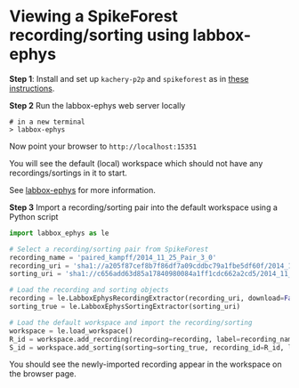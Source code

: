 # Viewing a SpikeForest recording/sorting using labbox-ephys

**Step 1**: Install and set up `kachery-p2p` and `spikeforest` as in [these instructions](./download-spikeforest-data.md).

**Step 2** Run the labbox-ephys web server locally

```
# in a new terminal
> labbox-ephys
```

Now point your browser to `http://localhost:15351`

You will see the default (local) workspace which should not have any recordings/sortings in it to start.

See [labbox-ephys](https://github.com/flatironinstitute/labbox-ephys) for more information.

**Step 3** Import a recording/sorting pair into the default workspace using a Python script

```python
import labbox_ephys as le

# Select a recording/sorting pair from SpikeForest
recording_name = 'paired_kampff/2014_11_25_Pair_3_0'
recording_uri = 'sha1://a205f87cef8b7f86df7a09cddbc79a1fbe5df60f/2014_11_25_Pair_3_0.json'
sorting_uri = 'sha1://c656add63d85a17840980084a1ff1cdc662a2cd5/2014_11_25_Pair_3_0.firings_true.json'

# Load the recording and sorting objects
recording = le.LabboxEphysRecordingExtractor(recording_uri, download=False)
sorting_true = le.LabboxEphysSortingExtractor(sorting_uri)

# Load the default workspace and import the recording/sorting
workspace = le.load_workspace()
R_id = workspace.add_recording(recording=recording, label=recording_name)
S_id = workspace.add_sorting(sorting=sorting_true, recording_id=R_id, label='true')
```

You should see the newly-imported recording appear in the workspace on the browser page.